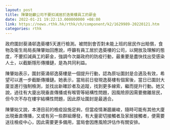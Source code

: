 ```yaml
---
layout: post
title: 陳肇始籲公司不要扣減居於逸葵樓員工的薪金
date: 2022-01-21 19:22:13.000000000 +08:00
link: https://news.rthk.hk/rthk/ch/component/k2/1629989-20220121.htm
categories: rthk
---
```


政府圍封葵涌邨逸葵樓5天進行檢測。被問到會否對未能上班的居民作出賠償，食物及衞生局局長陳肇始回應說，呼籲有員工居於逸葵樓的公司，以開放及理解的態度，不要扣減員工的薪金，強調今次屬政府的防疫行動，最重要是盡快找出受感染人士，以截斷隱形傳播鏈，是為共同利益。

陳肇始表示，圍封葵涌邨逸葵樓是一個提升行動，認為原址圍封是合適及有效，希望可以進一步截斷傳播鏈。她表示，當局前日發現逸葵樓有個案後，當日已圍封大廈並進行強制檢測，並找出新確診者及追蹤，找到更多線索，繼而提升行動。她又說，過往有大廈出現垂直傳播或有喉管等結構性問題，因風險原因需要撤離居民，但今次不存在樓宇結構性問題，因此原址圍封是最適合。

陳肇始又說，本港目前的檢疫設施足夠，但當疫情漸趨嚴峻，隨時可能有其他大廈出現垂直傳播，又或有另一些群組爆發，有大量密切接觸者及家居接觸者，便需要送往檢疫中心，因此需要更多備用，當局會因應風險評估作有關安排。
